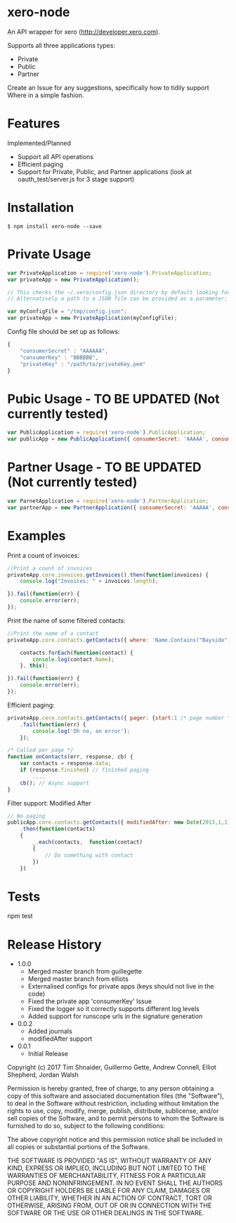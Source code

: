 xero-node
===========
An API wrapper for xero (http://developer.xero.com).

Supports all three applications types:

* Private
* Public
* Partner


Create an Issue for any suggestions, specifically how to tidily support Where in a simple fashion.

Features
========
Implemented/Planned

* Support all API operations
* Efficient paging
* Support for Private, Public, and Partner applications (look at oauth_test/server.js for 3 stage support)


Installation
============

    $ npm install xero-node --save


Private Usage
=============
```javascript
var PrivateApplication = require('xero-node').PrivateApplication;
var privateApp = new PrivateApplication();

// This checks the ~/.xero/config.json directory by default looking for a config file.
// Alternatively a path to a JSON file can be provided as a parameter:

var myConfigFile = "/tmp/config.json";
var privateApp = new PrivateApplication(myConfigFile);
```

Config file should be set up as follows:

```javascript
{
    "consumerSecret" : "AAAAAA",
    "consumerKey" : "BBBBBB",
    "privateKey" : "/path/to/privateKey.pem"
}
```

Pubic Usage - TO BE UPDATED (Not currently tested)
=============
```javascript
var PublicApplication = require('xero-node').PublicApplication;
var publicApp = new PublicApplication({ consumerSecret: 'AAAAA', consumerKey: 'BBBBBB'});
```

Partner Usage - TO BE UPDATED (Not currently tested)
=============
```javascript
var ParnetApplication = require('xero-node').PartnerApplication;
var partnerApp = new PartnerApplication({ consumerSecret: 'AAAAA', consumerKey: 'BBBBBB', privateKeyPath: './cert/privatekey.pem', sslCertPath: './cert/ssl.crt'});
```

Examples
========
Print a count of invoices:

```javascript
//Print a count of invoices
privateApp.core.invoices.getInvoices().then(function(invoices) {
    console.log("Invoices: " + invoices.length);

}).fail(function(err) {
    console.error(err);
});
```

Print the name of some filtered contacts:

```javascript
//Print the name of a contact
privateApp.core.contacts.getContacts({ where: 'Name.Contains("Bayside")' }).then(function(contacts) {

    contacts.forEach(function(contact) {
        console.log(contact.Name);
    }, this);

}).fail(function(err) {
    console.error(err);
});
```

Efficient paging:

```javascript
privateApp.core.contacts.getContacts({ pager: {start:1 /* page number */, callback:onContacts}})
    .fail(function(err) {
        console.log('Oh no, an error');
    });

/* Called per page */
function onContacts(err, response, cb) {
    var contacts = response.data;
    if (response.finished) // finished paging
        ....
    cb(); // Async support
}
```

Filter support: Modified After
```javascript
// No paging
publicApp.core.contacts.getContacts({ modifiedAfter: new Date(2013,1,1) })
    .then(function(contacts)
    {
        _.each(contacts,  function(contact)
        {
            // Do something with contact
        })
    })

```


Tests
==========

npm test


Release History
==============

* 1.0.0
    - Merged master branch from guillegette
    - Merged master branch from elliots
    - Externalised configs for private apps (keys should not live in the code)
    - Fixed the private app 'consumerKey' Issue
    - Fixed the logger so it correctly supports different log levels
    - Added support for runscope urls in the signature generation
* 0.0.2
    - Added journals
    - modifiedAfter support
* 0.0.1
    - Initial Release


Copyright (c) 2017 Tim Shnaider, Guillermo Gette, Andrew Connell, Elliot Shepherd, Jordan Walsh

Permission is hereby granted, free of charge, to any person obtaining a copy of this software and associated documentation files (the "Software"), to deal in the Software without restriction, including without limitation the rights to use, copy, modify, merge, publish, distribute, sublicense, and/or sell copies of the Software, and to permit persons to whom the Software is furnished to do so, subject to the following conditions:

The above copyright notice and this permission notice shall be included in all copies or substantial portions of the Software.

THE SOFTWARE IS PROVIDED "AS IS", WITHOUT WARRANTY OF ANY KIND, EXPRESS OR IMPLIED, INCLUDING BUT NOT LIMITED TO THE WARRANTIES OF MERCHANTABILITY, FITNESS FOR A PARTICULAR PURPOSE AND NONINFRINGEMENT. IN NO EVENT SHALL THE AUTHORS OR COPYRIGHT HOLDERS BE LIABLE FOR ANY CLAIM, DAMAGES OR OTHER LIABILITY, WHETHER IN AN ACTION OF CONTRACT, TORT OR OTHERWISE, ARISING FROM, OUT OF OR IN CONNECTION WITH THE SOFTWARE OR THE USE OR OTHER DEALINGS IN THE SOFTWARE.


